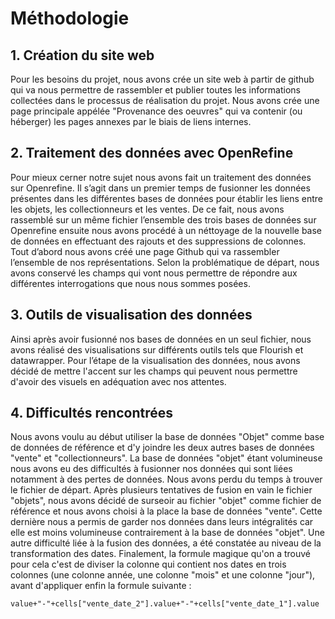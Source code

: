 # Méthodologie
## 1. Création du site web 
Pour les besoins du projet, nous avons crée un site web à partir de github qui va nous permettre de rassembler et publier toutes les informations collectées dans le processus de réalisation du projet. Nous avons crée une page principale appélée "Provenance des oeuvres" qui va contenir (ou héberger) les pages annexes par le biais de liens internes.
## 2. Traitement des données avec OpenRefine
Pour mieux cerner notre sujet nous avons fait un traitement des données sur Openrefine. Il s’agit dans un premier temps de fusionner les données présentes dans les différentes bases de données pour établir les liens entre les objets, les collectionneurs et les ventes. De ce fait, nous avons rassemblé sur un même fichier l’ensemble des trois bases de données sur Openrefine ensuite nous avons procédé à un néttoyage de la nouvelle base de données en effectuant des rajouts et des suppressions de colonnes. Tout d’abord nous avons créé une page Github qui va rassembler l’ensemble de nos représentations. Selon la problématique de départ, nous avons conservé les champs qui vont nous permettre de répondre aux différentes interrogations que nous nous sommes posées.
## 3. Outils de visualisation des données
Ainsi après avoir fusionné nos bases de données en un seul fichier, nous avons réalisé des visualisations sur différents outils tels que Flourish et datawrapper.
Pour l’étape de la visualisation des données, nous avons décidé de mettre l'accent sur les champs qui peuvent nous permettre d'avoir des visuels en adéquation avec nos attentes.

## 4. Difficultés rencontrées
Nous avons voulu au début utiliser la base de données "Objet" comme base de données de référence et d'y joindre les deux autres bases de données "vente" et "collectionneurs". La base de données "objet" étant volumineuse nous avons eu des difficultés à fusionner nos données qui sont liées notamment à des pertes de données.
Nous avons perdu du temps à trouver le fichier de départ. Après plusieurs tentatives de fusion en vain  le fichier "objets", nous avons décidé de surseoir au fichier "objet" comme fichier de référence et nous avons choisi à la place la base de données "vente". Cette dernière nous a permis de garder nos données dans leurs intégralités car elle est moins volumineuse contrairement à la base de données "objet". 
Une autre difficulté liée à la fusion des données, a été constatée au niveau de la transformation des dates. Finalement, la formule magique qu'on a trouvé pour cela c'est de diviser la colonne qui contient nos dates en trois colonnes (une colonne année, une colonne "mois" et une colonne "jour"), avant d'appliquer enfin la formule suivante : 

```
value+"-"+cells["vente_date_2"].value+"-"+cells["vente_date_1"].value
```
